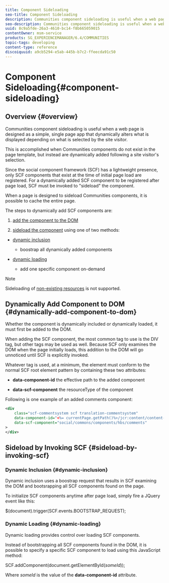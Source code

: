 ```yaml
---
title: Component Sideloading
seo-title: Component Sideloading
description: Communities component sideloading is useful when a web page is designed as a simple, single page app that dynamically alters what is displayed depending on what is selected by the site visitor
seo-description: Communities component sideloading is useful when a web page is designed as a simple, single page app that dynamically alters what is displayed depending on what is selected by the site visitor
uuid: 8c9a5fde-26a3-4610-bc14-f8b665059015
contentOwner: msm-service
products: SG_EXPERIENCEMANAGER/6.4/COMMUNITIES
topic-tags: developing
content-type: reference
discoiquuid: a9cb5294-e5ab-445b-b7c2-ffeecda91c50
---
```


# Component Sideloading{#component-sideloading}

## Overview {#overview}

Communities component sideloading is useful when a web page is designed as a simple, single page app that dynamically alters what is displayed depending on what is selected by the site visitor.

This is accomplished when Communities components do not exist in the page template, but instead are dynamically added following a site visitor's selection.

Since the social component framework (SCF) has a lightweight presence, only SCF components that exist at the time of initial page load are registered. For a dynamically added SCF component to be registered after page load, SCF must be invoked to "sideload" the component.

When a page is designed to sideload Communities components, it is possible to cache the entire page.

The steps to dynamically add SCF components are:

1) [add the component to the DOM](#dynamically-add-component-to-dom)

2) [sideload the component](#sideload-by-invoking-scf) using one of two methods:

* [dynamic inclusion](#dynamic-inclusion)

    * boostrap all dynamically added components

* [dynamic loading](#dynamic-loading)

    * add one specific component on-demand

>[!NOTE]
>
>Sideloading of [non-existing resources](../../communities/using/scf.md#add-or-include-a-communities-component) is not supported.

## Dynamically Add Component to DOM {#dynamically-add-component-to-dom}

Whether the component is dynamically included or dynamically loaded, it must first be added to the DOM.

When adding the SCF component, the most common tag to use is the DIV tag, but other tags may be used as well. Because SCF only examines the DOM when the page initially loads, this addition to the DOM will go unnoticed until SCF is explicitly invoked.

Whatever tag is used, at a minimum, the element must conform to the normal SCF root element pattern by containing these two attributes:

* **data-component-id** 
  the effective path to the added component

* **data-scf-component** 
  the resourceType of the component

Following is one example of an added comments component:

```xml
<div
    class="scf-commentsystem scf translation-commentsystem" 
    data-component-id="<%= currentPage.getPath()%>/jcr:content/content-left/comments"
    data-scf-component="social/commons/components/hbs/comments"
>
</div>
```

## Sideload by Invoking SCF {#sideload-by-invoking-scf}

### Dynamic Inclusion {#dynamic-inclusion}

Dynamic inclusion uses a boostrap request that results in SCF examining the DOM and bootsrapping all SCF components found on the page.

To initialize SCF components anytime after page load, simply fire a JQuery event like this:

$(document).trigger(SCF.events.BOOTSTRAP_REQUEST);

### Dynamic Loading {#dynamic-loading}

Dynamic loading provides control over loading SCF components.

Instead of bootstrapping all SCF components found in the DOM, it is possible to specify a specific SCF component to load using this JavaScript method:

SCF.addComponent(document.getElementById(*someId*));

Where *someId* is the value of the **data-component-id** attribute.
